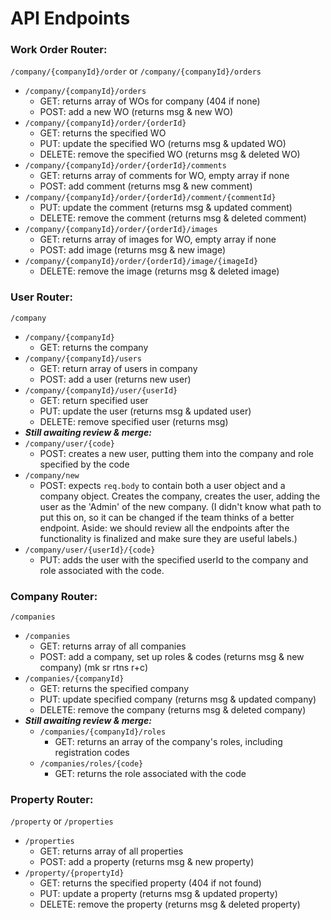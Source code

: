 # API Endpoints

### Work Order Router:

`/company/{companyId}/order` or `/company/{companyId}/orders`

- `/company/{companyId}/orders`
  - GET: returns array of WOs for company (404 if none)
  - POST: add a new WO (returns msg & new WO)
- `/company/{companyId}/order/{orderId}`
  - GET: returns the specified WO
  - PUT: update the specified WO (returns msg & updated WO)
  - DELETE: remove the specified WO (returns msg & deleted WO)
- `/company/{companyId}/order/{orderId}/comments`
  - GET: returns array of comments for WO, empty array if none
  - POST: add comment (returns msg & new comment)
- `/company/{companyId}/order/{orderId}/comment/{commentId}`
  - PUT: update the comment (returns msg & updated comment)
  - DELETE: remove the comment (returns msg & deleted comment)
- `/company/{companyId}/order/{orderId}/images`
  - GET: returns array of images for WO, empty array if none
  - POST: add image (returns msg & new image)
- `/company/{companyId}/order/{orderId}/image/{imageId}`
  - DELETE: remove the image (returns msg & deleted image)

### User Router:

`/company`

- `/company/{companyId}`
  - GET: returns the company
- `/company/{companyId}/users`
  - GET: return array of users in company
  - POST: add a user (returns new user)
- `/company/{companyId}/user/{userId}`
  - GET: return specified user
  - PUT: update the user (returns msg & updated user)
  - DELETE: remove specified user (returns msg)
- **_Still awaiting review & merge:_**
- `/company/user/{code}`
  - POST: creates a new user, putting them into the company and role specified by the code
- `/company/new`
  - POST: expects `req.body` to contain both a user object and a company object. Creates the company, creates the user, adding the user as the 'Admin' of the new company. (I didn't know what path to put this on, so it can be changed if the team thinks of a better endpoint. Aside: we should review all the endpoints after the functionality is finalized and make sure they are useful labels.)
- `/company/user/{userId}/{code}`
  - PUT: adds the user with the specified userId to the company and role associated with the code.

### Company Router:

`/companies`

- `/companies`
  - GET: returns array of all companies
  - POST: add a company, set up roles & codes (returns msg & new company) (mk sr rtns r+c)
- `/companies/{companyId}`
  - GET: returns the specified company
  - PUT: update specified company (returns msg & updated company)
  - DELETE: remove the company (returns msg & deleted company)
- **_Still awaiting review & merge:_**
  - `/companies/{companyId}/roles`
    - GET: returns an array of the company's roles, including registration codes
  - `/companies/roles/{code}`
    - GET: returns the role associated with the code

### Property Router:

`/property` or `/properties`

- `/properties`
  - GET: returns array of all properties
  - POST: add a property (returns msg & new property)
- `/property/{propertyId}`
  - GET: returns the specified property (404 if not found)
  - PUT: update a property (returns msg & updated property)
  - DELETE: remove the property (returns msg & deleted property)
